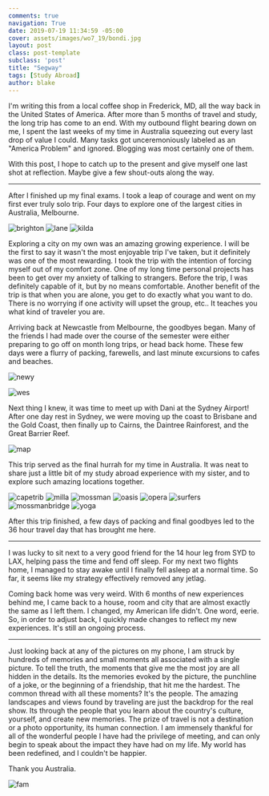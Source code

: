 ```yaml
---
comments: true
navigation: True
date: 2019-07-19 11:34:59 -05:00
cover: assets/images/wo7_19/bondi.jpg
layout: post
class: post-template
subclass: 'post'
title: "Segway"
tags: [Study Abroad]
author: blake
---
```


 I'm writing this from a local coffee shop in Frederick, MD, all the way back in the United States of America. After more than 5 months of travel and study, the long trip has come to an end. With my outbound flight bearing down on me, I spent the last weeks of my time in Australia squeezing out every last drop of value I could. Many tasks got unceremoniously labeled as an "America Problem" and ignored. Blogging was most certainly one of them.

With this post, I hope to catch up to the present and give myself one last shot at reflection. Maybe give a few shout-outs along the way.

---

After I finished up my final exams. I took a leap of courage and went on my first ever truly solo trip.  Four days to explore one of the largest cities in Australia, Melbourne.

![brighton](assets/images/wo7_19/brighton.jpg)
![lane](assets/images/wo7_19/lane.jpg)
![kilda](assets/images/wo7_19/kilda_selfie.jpg)

Exploring a city on my own was an amazing growing experience. I will be the first to say it wasn't the most enjoyable trip I've taken, but it definitely was one of the most rewarding. I took the trip with the intention of forcing myself out of my comfort zone. One of my long time personal projects has been to get over my anxiety of talking to strangers. Before the trip, I was definitely capable of it, but by no means comfortable. Another benefit of the trip is that when you are alone, you get to do exactly what you want to do. There is no worrying if one activity will upset the group, etc.. It teaches you what kind of traveler you are.

Arriving back at Newcastle from Melbourne, the goodbyes began. Many of the friends I had made over the course of the semester were either preparing to go off on month long trips, or head back home. These few days were a flurry of packing, farewells, and last minute excursions to cafes and beaches.

![newy](assets/images/wo7_19/newy.jpg)

![wes](assets/images/wo7_19/wes.jpg)

Next thing I knew, it was time to meet up with Dani at the Sydney Airport! After one day rest in Sydney, we were moving up the coast to Brisbane and the Gold Coast, then finally up to Cairns, the Daintree Rainforest, and the Great Barrier Reef.

![map](assets/images/wo7_19/map.jpg)

This trip served as the final hurrah for my time in Australia. It was neat to share just a little bit of my study abroad experience with my sister, and to explore such amazing locations together. 

![capetrib](assets/images/wo7_19/cape_trib.jpg)
![milla](assets/images/wo7_19/milla_milla.jpg)
![mossman](assets/images/wo7_19/mossman.jpg)
![oasis](assets/images/wo7_19/oasis.jpg)
![opera](assets/images/wo7_19/opera.jpg)
![surfers](assets/images/wo7_19/surfers.jpg)
![mossmanbridge](assets/images/wo7_19/sus_bridge.jpg)
![yoga](assets/images/wo7_19/yogi.jpg)

After this trip finished, a few days of packing and final goodbyes led to the 36 hour travel day that has brought me here.

---

I was lucky to sit next to a very good friend for the 14 hour leg from SYD to LAX, helping pass the time and fend off sleep. For my next two flights home, I managed to stay awake until I finally fell asleep at a normal time. So far, it seems like my strategy effectively removed any jetlag. 

Coming back home was very weird. With 6 months of new experiences behind me, I came back to a house, room and city that are almost exactly the same as I left them. I changed, my American life didn't. One word, eerie. So, in order to adjust back, I quickly made changes to reflect my new experiences. It's still an ongoing process.

---

Just looking back at any of the pictures on my phone, I am struck by hundreds of memories and small moments all associated with a single picture. To tell the truth, the moments that give me the most joy are all hidden in the details. Its the memories evoked by the picture, the punchline of a joke, or the beginning of a friendship, that hit me the hardest. The common thread with all these moments? It's the people. The amazing landscapes and views found by traveling are just the backdrop for the real show. Its through the people that you learn about the country's culture, yourself, and create new memories. The prize of travel is not a destination or a photo opportunity, its human connection.  I am immensely thankful for all of the wonderful people I have had the privilege of meeting, and can only begin to speak about the impact they have had on my life. My world has been redefined, and I couldn't be happier.

Thank you Australia.

![fam](assets/images/wo7_19/fam.JPG)

